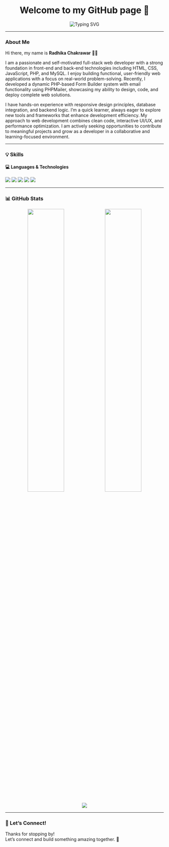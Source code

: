 <!-- Welcome -->
<h1 align="center">Welcome to my GitHub page 👋</h1>

<!-- Stylish Name Heading -->
<p align="center">
  <img src="https://readme-typing-svg.demolab.com?font=Fira+Code&size=30&pause=1000&color=FF69B4&center=true&vCenter=true&width=435&lines=Radhika+Chakrawar" alt="Typing SVG" />
</p>


---

###  About Me

Hi there, my name is **Radhika Chakrawar** 👩‍💻

   I am a passionate and self-motivated full-stack web developer with a strong foundation in front-end and back-end technologies including HTML, CSS, JavaScript, PHP, and MySQL. I enjoy building functional, user-friendly web applications with a focus on real-world problem-solving. Recently, I developed a dynamic PHP-based Form Builder system with email functionality using PHPMailer, showcasing my ability to design, code, and deploy complete web solutions.

I have hands-on experience with responsive design principles, database integration, and backend logic. I’m a quick learner, always eager to explore new tools and frameworks that enhance development efficiency. My approach to web development combines clean code, interactive UI/UX, and performance optimization. I am actively seeking opportunities to contribute to meaningful projects and grow as a developer in a collaborative and learning-focused environment. 

---

### 💡 Skills

#### 💻 Languages & Technologies

<p align="left">
  <img src="https://img.shields.io/badge/HTML-E34F26?style=for-the-badge&logo=html5&logoColor=white" />
  <img src="https://img.shields.io/badge/CSS-1572B6?style=for-the-badge&logo=css3&logoColor=white" />
  <img src="https://img.shields.io/badge/JavaScript-F7DF1E?style=for-the-badge&logo=javascript&logoColor=black" />
  <img src="https://img.shields.io/badge/PHP-777BB4?style=for-the-badge&logo=php&logoColor=white" />
  <img src="https://img.shields.io/badge/MySQL-005C84?style=for-the-badge&logo=mysql&logoColor=white" />
</p>

---

### 📊 GitHub Stats

<!-- GitHub Stats + Top Langs -->
<p align="center">
  <img src="https://github-readme-stats.vercel.app/api?username=radhikachakrawar&show_icons=true&theme=default" width="48%" />
  <img src="https://github-readme-stats.vercel.app/api/top-langs/?username=radhikachakrawar&layout=compact&theme=default" width="48%" />
</p>

<!-- GitHub Streak -->
<p align="center">
  <img src="https://github-readme-streak-stats.herokuapp.com/?user=radhikachakrawar&theme=default" /> 
</p>

---

### 🚀 Let’s Connect!

Thanks for stopping by!  
Let’s connect and build something amazing together. 🚀

